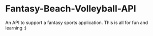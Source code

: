 # Fantasy-Beach-Volleyball-API
An API to support a fantasy sports application. This is all for fun and learning :)
